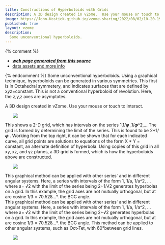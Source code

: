 ```yaml
---
title: Constructions of Hyperboloids with Grids
description: A 3D design created in vZome.  Use your mouse or touch to interact.
image: https://John-Kostick.github.io/vzome-sharing/2022/08/02/10-20-19-Phi-hyperboloid-6/Phi-hyperboloid-6.png
published: true
layout: vzome
description: 
  Some unconventional hyperboloids.  
---
```


{% comment %}
 - [***web page generated from this source***](<https://John-Kostick.github.io/vzome-sharing/2022/08/02/Phi-hyperboloid-6-10-20-19.html>)
 - [data assets and more info](<https://github.com/John-Kostick/vzome-sharing/tree/main/2022/08/02/10-20-19-Phi-hyperboloid-6/>)
 
{% endcomment %}
 Some unconventional hyperboloids. Using a graphical technique, hyperboloids can be generated in various symmetries. This first is in Octahedral symmetery, and indicates surfaces that are defined by x*y*z=constant.  This is not a conventional hyperboloid of revolution. Here, the z,y,z axes are asymptotes.  

A 3D design created in vZome.  Use your mouse or touch to interact.

<vzome-viewer style="width: 87%; height: 60vh; margin: 5%"
       src="https://John-Kostick.github.io/vzome-sharing/2022/08/02/10-20-19-Phi-hyperboloid-6/Phi-hyperboloid-6.vZome" >
  <img src="https://John-Kostick.github.io/vzome-sharing/2022/08/02/10-20-19-Phi-hyperboloid-6/Phi-hyperboloid-6.png" />
</vzome-viewer>

This shows a 2-D grid, which has intervals on the series 1,1/𝝋 ,1/𝝋^2,... The grid is formed by determining the limit of the series.  This is found to be 2+1/𝝋 . Working from the top right, it can be shown that for each indicated curve, all grid points are solutions to equations of the form X * Y = constant, an alternate definition of hyperbola. Using copies of this grid in all xy, xz, and yz planes, a 3D grid is formed, which is how the hyperboloids above are constructed.  


<vzome-viewer style="width: 87%; height: 60vh; margin: 5%"
      src="https://John-Kostick.github.io/vzome-sharing/2021/04/18/09-15-51-Phi-hyperbola/Phi-hyperbola.vZome" >
 <img src="https://John-Kostick.github.io/vzome-sharing/2021/04/18/09-15-51-Phi-hyperbola/Phi-hyperbola.png" />
</vzome-viewer>

This graphical method can be applied with other series' and in different angular systems.  Here, a series with intervals of the form 1, 1/a, 1/a^2, ...  where a= √2 with the limit of the series being  2+1/√2 generates hyperbolas on a grid.  In this example, the grid  axes  are not mutually orthogonal, but at arc cosine 1/3 = 70.528...°. the BCC angle.    
This graphical method can be applied with other series' and in different angular systems.  Here, a series with intervals of the form 1, 1/a, 1/a^2, ...  where a= √2 with the limit of the series being  2+√2 generates hyperbolas on a grid.  In this example, the grid  axes  are not mutually orthogonal, but at arc cosine 1/3 = 70.528...°. the BCC angle.   This method can be applied to other angular systems, such as Oct-Tet, with 60°between grid lines.  


<vzome-viewer style="width: 87%; height: 60vh; margin: 5%"
      src="https://John-Kostick.github.io/vzome-sharing/2021/05/10/17-45-02-Green-hyperbola/Green-hyperbola.vZome" >
 <img src="https://John-Kostick.github.io/vzome-sharing/2021/05/10/17-45-02-Green-hyperbola/Green-hyperbola.png" />
</vzome-viewer>
